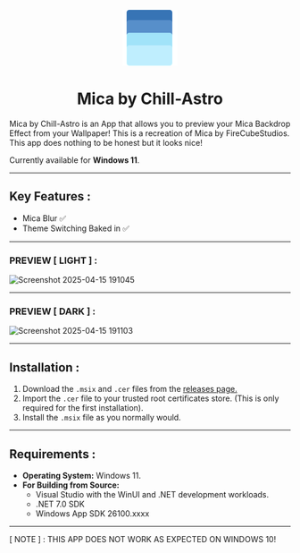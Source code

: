 <p align="center">
  <img src="https://github.com/Chill-Astro/Mica/blob/master/Assets/StoreLogo.scale-400.png" width="100px" height="100px" alt="Mica Logo">
</p>
<h1 align="center">Mica by Chill-Astro</h1>

Mica by Chill-Astro is an App that allows you to preview your Mica Backdrop Effect from your Wallpaper! This is a recreation of Mica by FireCubeStudios. 
This app does nothing to be honest but it looks nice!

Currently available for **Windows 11**.

---

## Key Features :

- Mica Blur ✅
- Theme Switching Baked in ✅

---

### PREVIEW [ LIGHT ] :

![Screenshot 2025-04-15 191045](https://github.com/user-attachments/assets/2b3dd119-9279-4c01-9e88-0602ebc54bf8)

---

### PREVIEW [ DARK ] :

![Screenshot 2025-04-15 191103](https://github.com/user-attachments/assets/34f059eb-a2f6-4435-9f48-66815950d959)

---

## Installation : 

1.  Download the `.msix` and `.cer` files from the [releases page.](https://github.com/Chill-Astro/Calculator/releases/tag/Latest)
2.  Import the `.cer` file to your trusted root certificates store. (This is only required for the first installation).
3.  Install the `.msix` file as you normally would.

---

## Requirements :

* **Operating System:** Windows 11.
* **For Building from Source:**
    * Visual Studio with the WinUI and .NET development workloads.
    * .NET 7.0 SDK
    * Windows App SDK 26100.xxxx

---

[ NOTE ] : THIS APP DOES NOT WORK AS EXPECTED ON WINDOWS 10!
